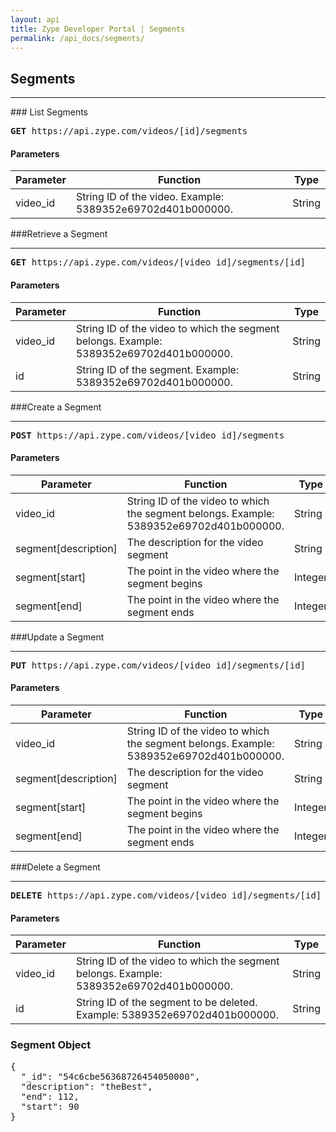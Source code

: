 ```yaml
---
layout: api
title: Zype Developer Portal | Segments
permalink: /api_docs/segments/
---
```


## Segments
<hr />
### List Segments
<pre>
<b>GET</b> https://api.zype.com/videos/[id]/segments
</pre>

#### Parameters

Parameter | Function | Type
--------- | -------- | ----
video_id  | String ID of the video. Example: 5389352e69702d401b000000. | String

###Retrieve a Segment
<hr>
<pre><b>GET</b> https://api.zype.com/videos/[video_id]/segments/[id]
</pre>

#### Parameters

Parameter | Function | Type
--------- | -------- | ----
video_id        | String ID of the video to which the segment belongs. Example: 5389352e69702d401b000000. | String
id        | String ID of the segment. Example: 5389352e69702d401b000000. | String

###Create a Segment
<hr>
<pre><b>POST</b> https://api.zype.com/videos/[video_id]/segments
</pre>

#### Parameters

Parameter | Function | Type
--------- | -------- | ----
video_id        | String ID of the video to which the segment belongs. Example: 5389352e69702d401b000000. | String
segment[description] | The description for the video segment | String
segment[start] | The point in the video where the segment begins | Integer
segment[end] | The point in the video where the segment ends | Integer

###Update a Segment
<hr>
<pre><b>PUT</b> https://api.zype.com/videos/[video_id]/segments/[id]</pre>

#### Parameters

Parameter | Function | Type
--------- | -------- | ----
video_id        | String ID of the video to which the segment belongs. Example: 5389352e69702d401b000000. | String
segment[description] | The description for the video segment | String
segment[start] | The point in the video where the segment begins | Integer
segment[end] | The point in the video where the segment ends | Integer

###Delete a Segment
<hr>
<pre><b>DELETE</b> https://api.zype.com/videos/[video_id]/segments/[id]
</pre>

#### Parameters

Parameter | Function | Type
--------- | -------- | ----
video_id       | String ID of the video to which the segment belongs. Example: 5389352e69702d401b000000. | String
id       | String ID of the segment to be deleted. Example: 5389352e69702d401b000000. | String

### Segment Object

<pre>
{
  "_id": "54c6cbe56368726454050000",
  "description": "theBest",
  "end": 112,
  "start": 90
}
</pre>